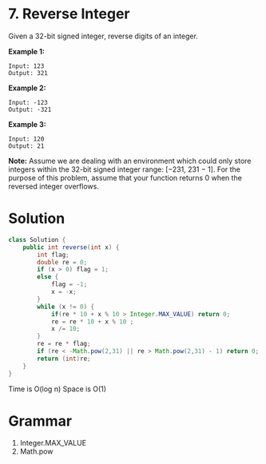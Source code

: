 # 7. Reverse Integer

Given a 32-bit signed integer, reverse digits of an integer.

**Example 1:**

```
Input: 123
Output: 321
```

**Example 2:**

```
Input: -123
Output: -321
```

**Example 3:**

```
Input: 120
Output: 21
```

**Note:**
Assume we are dealing with an environment which could only store integers within the 32-bit signed integer range: [−231,  231 − 1]. For the purpose of this problem, assume that your function returns 0 when the reversed integer overflows.

# Solution

```java
class Solution {
    public int reverse(int x) {
        int flag;
        double re = 0;
        if (x > 0) flag = 1;
        else {
            flag = -1;
            x = -x;
        }
        while (x != 0) {
            if(re * 10 + x % 10 > Integer.MAX_VALUE) return 0;
            re = re * 10 + x % 10 ;
            x /= 10;
        }
        re = re * flag;
        if (re < -Math.pow(2,31) || re > Math.pow(2,31) - 1) return 0;
        return (int)re;
    }
}
```

Time  is O(log n)  Space is O(1)

# Grammar

1. Integer.MAX_VALUE
2. Math.pow